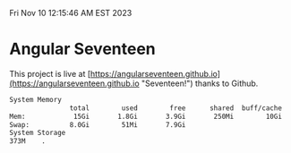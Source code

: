Fri Nov 10 12:15:46 AM EST 2023

# Angular Seventeen


This project is live at [https://angularseventeen.github.io](https://angularseventeen.github.io "Seventeen!") thanks to Github.

```bash
System Memory
               total        used        free      shared  buff/cache   available
Mem:            15Gi       1.8Gi       3.9Gi       250Mi        10Gi        13Gi
Swap:          8.0Gi        51Mi       7.9Gi
System Storage
373M	.
```
```bash
